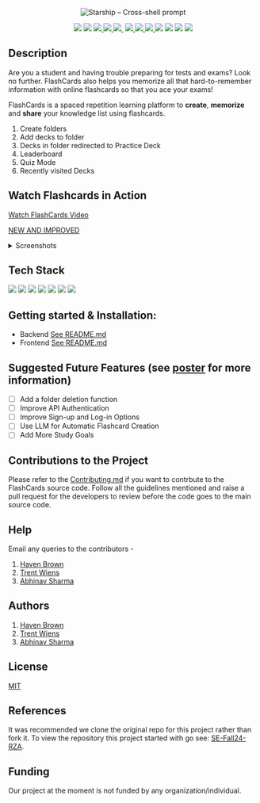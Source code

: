 <p align="center">
  <img
    width="400"
    src="https://flashcards-519da.web.app/static/media/logo.6d3f27e3fc0c4a7bc3b3.png"
    alt="Starship – Cross-shell prompt"
  />
</p>
<p align="center">
  <a href="https://github.com/Group21-SWE/FlashCards/blob/main/LICENSE">
    <img src="https://img.shields.io/github/license/johndamilola/flashcards?style=plastic"></a>
  <img src="https://img.shields.io/github/languages/count/johndamilola/flashcards">
  <a href="https://github.com/Group21-SWE/FlashCards/graphs/contributors" alt="Contributors">
<img src="https://img.shields.io/github/contributors/JohnDamilola/FlashCards?style=plastic"/> </a>

<a href="https://github.com/WolfByteCollective/FlashCards/actions/workflows/Application.yml" alt="Python application">
<img src="https://github.com/WolfByteCollective/FlashCards/actions/workflows/Application.yml/badge.svg?style=plastic?branch=main"/> </a>

<a href="https://github.com/Group21-SWE/FlashCards/actions/workflows/codecov.yml" alt="Codecov">
<img src="https://codecov.io/github/WolfByteCollective/FlashCards/branch/main/graph/badge.svg"/> </a>

<a href="https://doi.org/10.5281/zenodo.14931596" alt="DOI">
<img src="https://zenodo.org/badge/DOI/10.5281/zenodo.14931596.svg"/> </a>
<a href="https://img.shields.io/badge/python-v3.8+-yellow.svg" alt="Python version">
<img src="https://img.shields.io/badge/python-v3.8+-yellow.svg"/> </a>
<a href="https://img.shields.io/github/repo-size/JohnDamilola/FlashCards?color=brightgreen" alt="Repo size">
<img src="https://img.shields.io/github/repo-size/JohnDamilola/FlashCards?color=brightgreen"/> </a>
<img src="https://img.shields.io/github/languages/top/JohnDamilola/Flashcards?style=plastic">
<img src="https://img.shields.io/tokei/lines/github/johndamilola/flashcards?style=plastic">
<a href="https://github.com/Group21-SWE/FlashCards/issues">
  <img src="https://img.shields.io/github/issues-raw/johndamilola/flashcards?style=plastic"></a>
<a href="https://img.shields.io/github/release/JohnDamilola/FlashCards?color=brightblue" alt="Release">
<img src="https://img.shields.io/github/release/JohnDamilola/FlashCards?color=brightblue"/> </a>
</p>

## Description
Are you a student and having trouble preparing for tests and exams? Look no further. FlashCards also helps you memorize all that hard-to-remember information with online flashcards so that you ace your exams!

FlashCards is a spaced repetition learning platform to <b>create</b>, <b>memorize</b> and <b>share</b> your knowledge list using flashcards.

1. Create folders
2. Add decks to folder
3. Decks in folder redirected to Practice Deck
4. Leaderboard
5. Quiz Mode
6. Recently visited Decks

## Watch Flashcards in Action
[Watch FlashCards Video](./images/FlashCards-2.mp4)

[NEW AND IMPROVED](https://youtu.be/VrMM3mXynM0)

<details>

<summary>Screenshots</summary>

<p style="display: flex; flex-wrap: wrap; justify-content: center; gap: 15px; ">
  <img src="./images/dashboard.png" alt="Demo Screens 1" width="444.444px" height="250px style="object-fit: cover;" />
  <img src="./images/deck to folder.png" alt="Demo Screens 2" width="444.444px" height="250px style="object-fit: cover;" />
  <img src="./images/decks in folders.png" alt="Demo Screens 3" width="444.444px" height="250px style="object-fit: cover;" />
  <img src="./images/practice deck.png" alt="Demo Screens 4"width="444.444px" height="250px style="object-fit: cover;" />
  <img src="./images/quiz.png" alt="Demo Screens 5" width="444.444px" height="250px style="object-fit: cover;" />
  <img src="./images/quiz complete.png" alt="Demo Screens 6" width="444.444px" height="250px style="object-fit: cover;" />
  <img src="./images/leaderboard.png" alt="Demo Screens 7" width="444.444px" height="250px style="object-fit: cover;" />
  <img src="./images/Streaks_SS.png" alt="Demo Screens 8" width="444.444px" height="250px style="object-fit: cover;" />
  <img src="./images/StudyGoals_SS.png" alt="Demo Screens 9" width="444.444px" height="250px style="object-fit: cover;" />
  <img src="./images/progress_a.png" alt="Demo Screens 10" width="444.444px" height="250px style="object-fit: cover;" />
  <img src="./images/progress_b.png" alt="Demo Screens 11" width="444.444px" height="250px style="object-fit: cover;" />
</p>

</details>

## Tech Stack
<a href="https://flask.palletsprojects.com/en/2.2.x/"><img src="https://img.shields.io/badge/Flask-000000?style=for-the-badge&logo=flask&logoColor=white" /></a>
<a href="https://www.typescriptlang.org/"><img src="https://img.shields.io/badge/TypeScript-007ACC?style=for-the-badge&logo=typescript&logoColor=white" /></a>
<a href="https://reactjs.org/"><img src="https://img.shields.io/badge/React-20232A?style=for-the-badge&logo=react&logoColor=61DAFB" /></a>
<a href="https://firebase.google.com/"><img src="https://img.shields.io/badge/firebase-ffca28?style=for-the-badge&logo=firebase&logoColor=black" /></a>
<a href="https://github.com/"><img src="https://img.shields.io/badge/GitHub-100000?style=for-the-badge&logo=github&logoColor=white" /></a>
<a href="https://ant.design/"><img src="https://img.shields.io/badge/Ant%20Design-1890FF?style=for-the-badge&logo=antdesign&logoColor=white" /></a>
<a href="https://www.heroku.com/"><img src="https://img.shields.io/badge/Heroku-430098?style=for-the-badge&logo=heroku&logoColor=white" /></a>

## Getting started & Installation:
- Backend [See README.md](https://github.com/Group21-SWE/FlashCards/blob/main/backend/Readme.md)
- Frontend [See README.md](https://github.com/Group21-SWE/FlashCards/blob/main/frontend/README.md)


<!-- ## Future Roadmap [See here](https://github.com/users/JohnDamilola/projects/1) -->

## Suggested Future Features (see [poster](https://github.com/Group21-SWE/FlashCards/blob/main/images/Poster_Project2.pdf) for more information)
- [ ] Add a folder deletion function
- [ ] Improve API Authentication
- [ ] Improve Sign-up and Log-in Options
- [ ] Use LLM for Automatic Flashcard Creation
- [ ] Add More Study Goals

<!-- ### Phase 1:
- [ ] Add a dashboard providing insights on study habits, quiz results over time, and areas needing improvement, helping users to plan their study strategy.
- [ ] Enable collaborative learning by enabling users to share flashcards seamlessly with friends, classmates, or study groups
- [ ] Progress tracking by subject and review options like retrying incorrect questions
- [ ] Chrome Extension feature that enables users to highlight text on websites or online PDFs and instantly create flashcards from their selections.-->

## Contributions to the Project
Please refer to the [Contributing.md](https://github.com/Group21-SWE/FlashCards/blob/main/Contributing.md) if you want to contrbute to the FlashCards source code. Follow all the guidelines mentioned and raise a pull request for the developers to review before the code goes to the main source code.

## Help

Email any queries to the contributors -
1. [Haven Brown](hbrown4@ncsu.edu)
2. [Trent Wiens](twiens@ncsu.edu)
3. [Abhinav Sharma](asharm67@ncsu.edu)

## Authors 

1. [Haven Brown](https://github.com/havenbrown1108)
2. [Trent Wiens](https://github.com/Trent-Wiens)
3. [Abhinav Sharma](https://github.com/ABHINAVSHARMA8)


## License
[MIT](https://github.com/Group21-SWE/FlashCards/blob/main/LICENSE)

## References
It was recommended we clone the original repo for this project rather than fork it. To view the repository
this project started with go see: [SE-Fall24-RZA](https://github.com/SE-Fall24-RZA/FlashCards/tree/main).

## Funding
Our project at the moment is not funded by any organization/individual.
